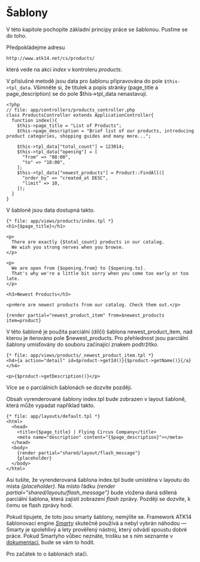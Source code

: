Šablony
=======

V této kapitole pochopíte základní principy práce se šablonou. Pusťme se do toho.

Předpokládejme adresu

    http://www.atk14.net/cs/products/
    
která vede na akci *index* v kontroleru *products*.

V příslušné metodě jsou data pro šablonu připravována do pole ```$this->tpl_data```. Všimněte si, že titulek a popis stránky (page_title a page_description) se do pole $this->tpl_data nenastavují.

    <?php
    // file: app/controllers/products_controller.php
    class ProductsController extends ApplicationController{
      function index(){
        $this->page_title = "List of Products";
        $this->page_description = "Brief list of our products, introducing product categories, shopping guides and many more...";

        $this->tpl_data["total_count"] = 123014;
        $this->tpl_data["opening"] = [
          "from" => "08:00",
          "to" => "18:00",
        ];
        $this->tpl_data["newest_products"] = Product::FindAll([
          "order_by" => "created_at DESC",
          "limit" => 10,
        ]);
      }
    }

V šabloně jsou data dostupná takto.

    {* file: app/views/products/index.tpl *}
    <h1>{$page_title}</h1>
    
    <p>
      There are exactly {$total_count} products in our catalog.
      We wish you strong nerves when you browse.
    </p>

    <p>
      We are open from {$opening.from} to {$opening.to}.
      That's why we're a little bit sorry when you come too early or too late.
    </p>

    <h3>Newest Products</h3>

    <p>Here are newest products from our catalog. Check them out.</p>

    {render partial="newest_product_item" from=$newest_products item=product}

V této šabloně je použita parciální (dílčí) šablona newest_product_item, nad kterou je iterováno pole $newest_products. Pro přehlednost jsou parciální šablony umísťovány do souboru začínající znakem podtržítko.

    {* file: app/views/products/_newest_product_item.tpl *}
    <h4>{a action="detail" id=$product->getId()}{$product->getName()}{/a}</h4>

    <p>{$product->getDescription()}</p>

Více se o parciálních šablonách se dozvíte později.

Obsah vyrenderované šablony index.tpl bude zobrazen v layout šabloně, která může vypadat například takto.

    {* file: app/layouts/default.tpl *}
    <html>
      <head>
        <title>{$page_title} | Flying Circus Company</title>
        <meta name="description" content="{$page_description}"></meta>
      </head>
      <body>
        {render partial="shared/layout/flash_message"}
        {placeholder}
      </body>
    </html>

Asi tušíte, že vyrenderovaná šablona index.tpl bude umístěna v layoutu do místa *{placeholder}*. Na místo řádku _{render partial="shared/layoutu/flash_message"}_ bude vložena daná sdílená parciální šablona, která zajistí zobrazení _flash_ zprávy. Později se dozvíte, k čemu se flash zprávy hodí. 

Pokud tipujete, že toto jsou smarty šablony, nemýlíte se. Framework ATK14 šablonovací engine *[Smarty](http://www.smarty.net/)* skutečně používá a nebyl vybrán náhodou &mdash; Smarty je spolehlivý a lety prověřený nástroj, který odvádí spoustu dobré práce.
Pokud Smartyho vůbec neznáte, trošku se s ním seznamte v [dokumentaci](http://www.smarty.net/docs/en/), bude se vám to hodit.

Pro začátek to o šablonách stačí.
